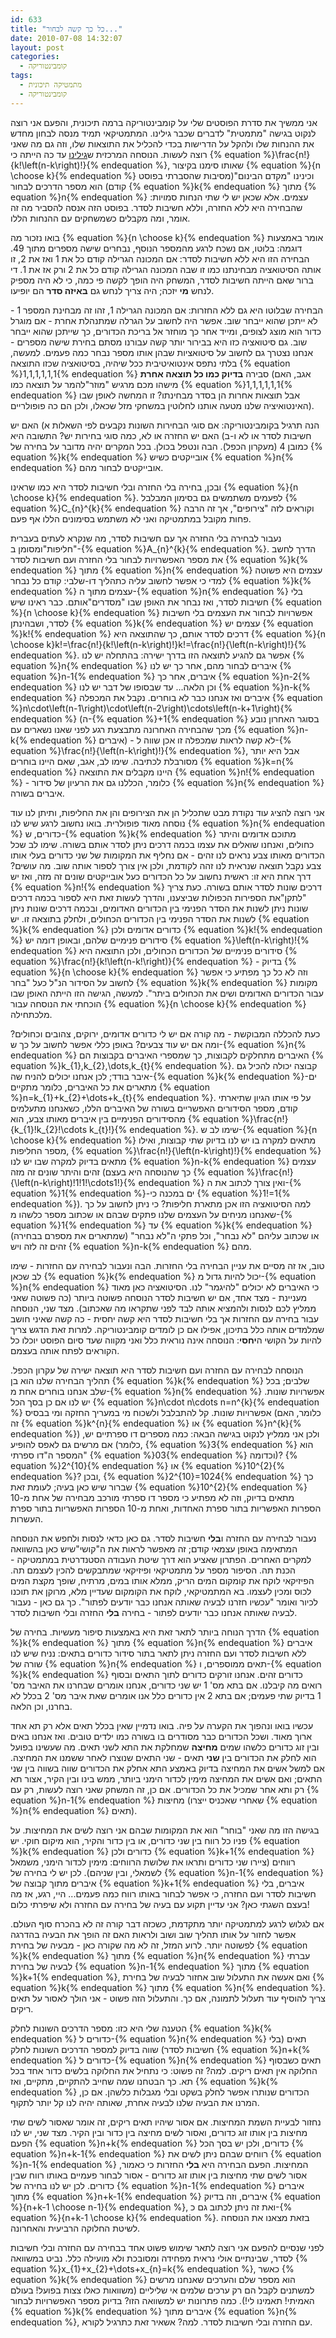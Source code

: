 ```yaml
---
id: 633
title: "כל כך קשה לבחור..."
date: 2010-07-08 14:32:07
layout: post
categories: 
  - קומבינטוריקה
tags: 
  - מתמטיקה תיכונית
  - קומבינטוריקה
---
```

אני ממשיך את סדרת הפוסטים שלי על קומבינטוריקה ברמה תיכונית, והפעם אני רוצה לנקוט בגישה "מתמטית" לדברים שכבר גילינו. המתמטיקאי תמיד מנסה לבחון מחדש את ההנחות שלו ולהקל על הדרישות בכדי להכליל את התוצאות שלו, וזה גם מה שאני רוצה לעשות. הנוסחה המרכזית ש<a href="http://www.gadial.net/?p=534">גילינו</a> עד כה הייתה כי {% equation %}\frac{n!}{k!\left(n-k\right)!}{% endequation %}, שאותו סימנו בקיצור {% equation %}{n \choose k}{% endequation %} וכינינו "מקדם הבינום"(מסיבות שהסברתי בפוסט קודם) הוא מספר הדרכים לבחור {% equation %}k{% endequation %} מתוך {% equation %}n{% endequation %} עצמים. אלא שכאן יש לי שתי הנחות סמויות: שהבחירה היא ללא החזרה, וללא חשיבות לסדר. בפוסט הזה אנסה להסביר מה זה אומר, ומה מקבלים כשמשחקים עם ההנחות הללו.

בואו נזכור מה {% equation %}{n \choose k}{% endequation %} אומר באמצעות דוגמה: בלוטו, אם נשכח לרגע מהמספר הנוסף, נבחרים שישה מספרים מתוך 49. הבחירה הזו היא ללא חשיבות לסדר: אם המכונה הגרילה קודם כל את 1 ואז את 2, זו אותה הסיטואציה מבחינתנו כמו זו שבה המכונה הגרילה קודם כל את 2 ורק אז את 1. די ברור שאם הייתה חשיבות לסדר, המשחק היה הופך לקשה פי כמה, כי לא היה מספיק לנחש <strong>מי</strong> יזכה; היה צריך לנחש גם <strong>באיזה סדר</strong> הם יופיעו.

הבחירה שבלוטו היא גם ללא החזרות: אם המכונה הגרילה 1, זהו זה מבחינת המספר 1 - לא ייתכן שהוא ייבחר שוב. אפשר היה לחשוב על הגרלה שמתנהלת אחרת - אם מוגרל כדור הוא מוצג לצופים, ומייד אחר כך מוחזר אל בריכת הכדורים, כך שייתכן שהוא ייבחר שוב. גם סיטואציה כזו היא בבירור יותר קשה עבורנו מסתם בחירת שישה מספרים - אנחנו נצטרך גם לחשוב על סיטואציות שבהן אותו מספר נבחר כמה פעמים. למעשה, בלתי נתפס אינטואיטיבית ככל שיהיה, בסיטואציה שכזו התוצאה {% equation %}1,1,1,1,1,1{% endequation %} סבירה <strong>בדיוק כמו כל תוצאה אחרת</strong> (אגב, האם מישהו מכם מרגיש "מוזר"להמר על תוצאה כמו {% equation %}1,1,1,1,1,1{% endequation %} אבל תוצאות אחרות הן בסדר מבחינתו? זו המחשה לאופן שבו האינטואיציה שלנו מטעה אותנו לחלוטין במשחקי מזל שכאלו, ולכן הם כה פופולריים).

הנה תרגיל בקומבינטוריקה: אם סוגי הבחירות השונות נקבעים לפי השאלות א) האם יש חשיבות לסדר או לא ו-ב) האם יש החזרה או לא, כמה סוגי בחירות יש? התשובה היא כמובן 4 (מעקרון הכפל). הבה ונטפל בכולן. בכל המקרים יהיה מדובר על בחירה של {% equation %}k{% endequation %} אובייקטים כשיש {% equation %}n{% endequation %} אובייקטים לבחור מהם.

ובכן, בחירה בלי החזרה ובלי חשיבות לסדר היא כמו שראינו {% equation %}{n \choose k}{% endequation %}. לפעמים משתמשים גם בסימון המבלבל {% equation %}C_{n}^{k}{% endequation %} וקוראים לזה "צירופים", אך זה הרבה פחות מקובל במתמטיקה ואני לא משתמש בסימונים הללו אף פעם.

נעבור לבחירה בלי החזרה אך עם חשיבות לסדר, מה שנקרא לעתים בעברית "חליפות"ומסומן ב-{% equation %}A_{n}^{k}{% endequation %}. הדרך לחשב את מספר האפשרויות לבחור בלי החזרה ועם חשיבות לסדר {% equation %}k{% endequation %} מתוך {% equation %}n{% endequation %} עצמים היא פשוטה למדי כי אפשר לחשוב עליה כתהליך דו-שלבי: קודם כל נבחר {% equation %}k{% endequation %} עצמים מתוך ה-{% equation %}n{% endequation %} בלי חשיבות לסדר, ואז נבחר את האופן שבו "מסדרים"אותם. כבר ראינו שיש {% equation %}{n \choose k}{% endequation %} אפשרויות לבחור את העצמים בלי חשיבות לסדר, ושבהינתן {% equation %}k{% endequation %} עצמים יש {% equation %}k!{% endequation %} דרכים לסדר אותם, כך שהתוצאה היא {% equation %}{n \choose k}k!=\frac{n!}{k!\left(n-k\right)!}k!=\frac{n!}{\left(n-k\right)!}{% endequation %}. אפשר גם להגיע לתוצאה הזו בדרך ישירה: בהתחלה יש לנו {% equation %}n{% endequation %} איברים לבחור מהם, אחר כך יש לנו {% equation %}n-1{% endequation %} איברים, אחר כך {% equation %}n-2{% endequation %} וכן הלאה... עד שבסופו של דבר יש לנו {% equation %}n-k{% endequation %} איברים ואז אנחנו כבר לא בוחרים. נקבל את המכפלה {% equation %}n\cdot\left(n-1\right)\cdot\left(n-2\right)\cdots\left(n-k+1\right){% endequation %} (ה-{% equation %}+1{% endequation %} בסוגר האחרון נובע מכך שהבחירה האחרונה מתבצעת רגע לפני שאנו נשארים עם {% equation %}n-k{% endequation %} איברים) - לא קשה לראות שמכפלה זו אכן שווה ל-{% equation %}\frac{n!}{\left(n-k\right)!}{% endequation %}, אבל היא יותר מסורבלת לכתיבה. שימו לב, אגב, שאם היינו בוחרים {% equation %}k=n{% endequation %} היינו מקבלים את התוצאה {% equation %}n!{% endequation %} - כלומר, הכללנו גם את הרעיון של סידור {% equation %}n{% endequation %} איברים בשורה.

אני רוצה להציג עוד נקודת מבט שתכליל הן את הצירופים והן את החליפות, ותיתן לנו עוד נוסחה מאוד פופולרית. בואו נחשוב לרגע שיש לנו {% equation %}n{% endequation %} כדורים, ש-{% equation %}k{% endequation %} מתוכם אדומים והיתר כחולים, ואנחנו שואלים את עצמו בכמה דרכים ניתן לסדר אותם בשורה. שימו לב שכל הכדורים מאותו צבע נראים לנו זהים - אם נחליף את המקומות של שני כדורים בעלי אותו צבע נקבל תוצאה שנראית לנו זהה לקודמת, ולכן אין צורך לספור אותה שוב. מה עושים? דרך אחת היא זו: ראשית נחשוב על כל הכדורים כעל אובייקטים שונים זה מזה, ואז יש {% equation %}n!{% endequation %} דרכים שונות לסדר אותם בשורה. כעת צריך "לתקן"את הספירות הכפולות שביצענו, והדרך לעשות זאת היא לספור בכמה דרכים שונות ניתן לשנות את הסדר הפנימי בין הכדורים האדומים, ובכמה דרכים שונות ניתן לשנות את הסדר הפנימי בין הכדורים הכחולים, ולחלק בתוצאה זו. יש {% equation %}k{% endequation %} כדורים אדומים ולכן {% equation %}k!{% endequation %} סידורים פנימיים שלהם, ובאופן דומה יש {% equation %}\left(n-k\right)!{% endequation %} סידורים פנימיים של הכדורים הכחולים, ולכן התוצאה היא {% equation %}\frac{n!}{k!\left(n-k!\right)}{% endequation %} - בדיוק {% equation %}{n \choose k}{% endequation %} וזה לא כל כך מפתיע כי אפשר לחשוב על הסידור הנ"ל כעל "בחר {% equation %}k{% endequation %} מקומות עבור הכדורים האדומים ושים את הכחולים ביתר". למעשה, הגישה הזו הייתה האופן שבו הוכחתי את הנוסחה עבור {% equation %}{n \choose k}{% endequation %} מלכתחילה.

כעת להכללה המבוקשת - מה קורה אם יש לי כדורים אדומים, ירוקים, צהובים וכחולים? ומה אם יש עוד צבעים? באופן כללי אפשר לחשוב על כך ש-{% equation %}n{% endequation %} האיברים מתחלקים לקבוצות, כך שמספרי האיברים בקבוצות הם {% equation %}k_{1},k_{2},\dots,k_{t}{% endequation %}. קבוצה יכולה להכיל גם איבר בודד; לכן אנחנו יכולים להניח שה-{% equation %}k{% endequation %}-ים מתארים את כל האיברים, כלומר מתקיים {% equation %}n=k_{1}+k_{2}+\dots+k_{t}{% endequation %}. על פי אותו הגיון שתיארתי קודם, מספר הסידורים האפשריים בשורה של האיברים הללו, כשאנחנו מתעלמים מהסידורים הפנימיים בין איברים מאותו צבע, הוא {% equation %}\frac{n!}{k_{1}!k_{2}!\cdots k_{t}!}{% endequation %}. שימו לב ש-{% equation %}{n \choose k}{% endequation %} מתאים למקרה בו יש לנו בדיוק שתי קבוצות, ואילו מספר החליפות, {% equation %}\frac{n!}{\left(n-k\right)!}{% endequation %} מתאים בדיוק למקרה שבו יש לנו {% equation %}n-k{% endequation %} עצמים זהים והיתר שונים זה מזה (כך שהנוסחה היא בעצם {% equation %}\frac{n!}{\left(n-k\right)!1!1!\cdots1!}{% endequation %} ואין צורך לכתוב את ה-{% equation %}1{% endequation %}-ים במכנה כי {% equation %}1!=1{% endequation %}). למה הסיטואציה הזו אכן מתארת חליפות? כי ניתן לחשוב על כך שאנחנו מניחים על העצמים שלנו פתקים שבהם או שכתוב מספר כלשהו מ-{% equation %}1{% endequation %} עד {% equation %}k{% endequation %} (שמתארים את מספרם בבחירה) או שכתוב עליהם "לא נבחר", וכל פתקי ה"לא נבחר" זהים זה לזה ויש {% equation %}n-k{% endequation %} מהם.

טוב, אז זה מסיים את עניין הבחירה בלי החזרות. הבה ונעבור לבחירה עם החזרות - שימו לב שכאן {% equation %}k{% endequation %} יכול להיות גדול מ-{% equation %}n{% endequation %} כי האיברים לא יכולים "להיגמר" לנו. הסיטואציה כאן מאוד מעניינת - מצד אחד, אם יש חשיבות לסדר הנוסחה פשוטה ביותר (כה פשוטה שאני ממליץ לכם לנסות ולהמציא אותה לבד לפני שתקראו מה שאכתוב). מצד שני, הנוסחה עבור בחירה עם החזרות אך בלי חשיבות לסדר היא קשה יחסית - כה קשה שאיני חושב שמלמדים אותה כלל בתיכון, אפילו אם כן לומדים קומבינטוריקה. למרות זאת הדגש צריך להיות על הקושי ה<strong>יחסי</strong>: הנוסחה אינה נוראית כלל ואני מקווה שעד סיום הפוסט יוכלו כל הקוראים לפתח אותה בעצמם.

הנוסחה לבחירה עם החזרה ועם חשיבות לסדר היא תוצאה ישירה של עקרון הכפל. תהליך הבחירה שלנו הוא בן {% equation %}k{% endequation %} שלבים; בכל שלב אנחנו בוחרים אחת מ-{% equation %}n{% endequation %} אפשרויות שונות. יש לנו אם כן בסך הכל {% equation %}n\cdot n\cdots n=n^{k}{% endequation %} אפשרויות שונות. קל להתבלבל ולשכוח מי במעריך החזקה ומי בבסיס (כלומר, האם זה {% equation %}k^{n}{% endequation %} או {% equation %}n^{k}{% endequation %}) ולכן אני ממליץ לנקוט בגישה הבאה: כמה מספרים דו ספרתיים יש, אם מרשים גם לאפס להופיע (כלומר, {% equation %}3{% endequation %} הוא המספר ה"דו ספרתי" {% equation %}03{% endequation %} וכדומה)? {% equation %}2^{10}{% endequation %} או {% equation %}10^{2}{% endequation %}? ובכן, {% equation %}2^{10}=1024{% endequation %} כך שברור שיש כאן בעיה; לעומת זאת {% equation %}10^{2}{% endequation %} מתאים בדיוק, וזה לא מפתיע כי מספר דו ספרתי מורכב מבחירה של אחת מ-10 הספרות האפשריות בתור ספרת האחדות, ואחת מ-10 הספרות האפשריות בתור ספרת העשרות.

נעבור לבחירה עם החזרה ו<strong>בלי</strong> חשיבות לסדר. גם כאן כדאי לנסות ולחפש את הנוסחה המתאימה באופן עצמאי קודם; זה מאפשר לראות את ה"קושי"שיש כאן בהשוואה למקרים האחרים. הפתרון שאציע הוא דרך שיטת העבודה הסטנדרטית במתמטיקה - הכנת תה. הסיפור מספר על מתמטיקאי ופיזיקאי שמתבקשים להכין לעצמם תה. הפיזיקאי לוקח את קומקום המים הריק, ממלא אותו במים, מרתיח, שופך מקצת המים לכוס ומכין לעצמו. בא המתמטיקאי, לוקח את הקומקום שעדיין מלא, מרוקן את תוכנו לכיור ואומר "עכשיו חזרנו לבעיה שאותה אנחנו כבר יודעים לפתור". כך גם כאן - נעבור לבעיה שאותה אנחנו כבר יודעים לפתור - בחירה <strong>בלי</strong> החזרה ובלי חשיבות לסדר.

הדרך הנוחה ביותר לתאר זאת היא באמצעות סיפור מעשיות. בחירה של {% equation %}k{% endequation %} מתוך {% equation %}n{% endequation %} איברים ללא חשיבות לסדר ועם החזרה ניתן לתאר בתור סידור כדורים בתאים: נניח שיש לנו שורה של {% equation %}n{% endequation %} תאים ממוספרים, ו-{% equation %}k{% endequation %} כדורים זהים. אנחנו זורקים כדורים לתוך התאים ובסוף רואים מה קיבלנו. אם בתא מס' 1 יש שני כדורים, אנחנו אומרים שבחרנו את האיבר מס' 1 בדיוק שתי פעמים; אם בתא 2 אין כדורים כלל אנו אומרים שאת איבר מס' 2 בכלל לא בחרנו, וכן הלאה.

עכשיו בואו ונהפוך את הקערה על פיה. בואו נדמיין שאין בכלל תאים אלא רק תא אחד ארוך מאוד. ושכל הכדורים כבר מסודרים בו בשורה כמו ילדים טובים. ואז אנחנו באים ובין זוג כדורים כלשהו שמים <strong>מחיצה</strong> שמחלקת את התא לשני תאים. מה שעשינו בפועל הוא לחלק את הכדורים בין <strong>שני</strong> תאים - שני התאים שנוצרו לאחר ששמנו את המחיצה. אם למשל אשים את המחיצה בדיוק באמצע התא אחלק את הכדורים שווה בשווה בין שני התאים; ואם אשים את המחיצה מימין לכדור הימני ביותר, ממש בינו ובין הקיר, אצור תא רק ותא אחר שמכיל את כל הכדורים. אם כן, זה המשחק שאני רוצה לעשות, רק עם {% equation %}n-1{% endequation %} מחיצות (שאחרי שאכניס ייצרו {% equation %}n{% endequation %} תאים).

בגישה הזו מה שאני "בוחר" הוא את המקומות שבהם אני רוצה לשים את המחיצות. על פניו כל רווח בין שני כדורים, או בין כדור והקיר, הוא מיקום חוקי. יש {% equation %}k{% endequation %} כדורים ולכן {% equation %}k+1{% endequation %} רווחים (ציירו שני כדורים ותראו את שלושת הרווחים: מימין לכדור הימני, משמאל לשמאלי, ובין שניהם). לכן יש לי בחירה של {% equation %}n-1{% endequation %} איברים מתוך קבוצה של {% equation %}k+1{% endequation %} איברים, בלי חשיבות לסדר ועם החזרה, כי אפשר לבחור באותו רווח כמה פעמים... היי, רגע, אז מה בעצם השגתי כאן? אני עדיין תקוע עם בעיה של בחירה עם החזרה ולא שיפרתי כלום!

אם לגלוש לרגע למתמטיקה יותר מתקדמת, כשכזה דבר קורה זה לא בהכרח סוף העולם. אפשר לחזור על אותו תהליך שוב ושוב ולראות האם זה הופך את הבעיה בהדרגה לפשוטה יותר. לרוע המזל, זה לא מה שקורה כאן - מבעיה של בחירת {% equation %}k{% endequation %} מתוך {% equation %}n{% endequation %} עברתי לבעיה של בחירת {% equation %}n-1{% endequation %} מתוך {% equation %}k+1{% endequation %}, ואם אעשה את התעלול שוב אחזור לבעיה של בחירת {% equation %}k{% endequation %} מתוך {% equation %}n{% endequation %}. צריך להוסיף עוד תעלול לתמונה, אם כך. והתעלול הזה פשוט - אני הולך לאסור על תאים ריקים.

הטענה שלי היא כזו: מספר הדרכים השונות לחלק {% equation %}k{% endequation %} כדורים ל-{% equation %}n{% endequation %} תאים (בלי חשיבות לסדר) שווה בדיוק למספר הדרכים השונות לחלק {% equation %}n+k{% endequation %} כדורים ל-{% equation %}n{% endequation %} תאים כשבסוף החלוקה אין תאים ריקים. למה? זה פשוט: כי נתחיל את החלוקה בלשים כדור אחד בכל תא. כך הבטחנו שמה שחייב להתקיים, מתקיים, ואז {% equation %}k{% endequation %} הכדורים שנותרו אפשר לחלק בשקט ובלי מגבלות כלשהן. אם כן, המרנו את הבעיה שלנו לבעיה אחרת, שאותה יהיה לנו קל יותר לתקוף.

נחזור לבעיית השמת המחיצות. אם אסור שיהיו תאים ריקים, זה אומר שאסור לשים שתי מחיצות בין אותו זוג כדורים, ואסור לשים מחיצה בין כדור ובין הקיר. מצד שני, יש לנו הפעם {% equation %}n+k{% endequation %} כדורים, ולכן יש בסך הכל {% equation %}n+k-1{% endequation %} רווחים שבהם ניתן לשים את {% equation %}n-1{% endequation %} המחיצות. הפעם הבחירה היא <strong>בלי</strong> החזרות כי כאמור, אסור לשים שתי מחיצות בין אותו זוג כדורים - אסור לבחור פעמיים באותו רווח שבין כדורים. לכן יש לנו בחירה של {% equation %}n-1{% endequation %} איברים מתוך {% equation %}n+k-1{% endequation %} איברים, וזה בדיוק {% equation %}{n+k-1 \choose n-1}{% endequation %}, ואת זה ניתן לכתוב גם כ-{% equation %}{n+k-1 \choose k}{% endequation %}. בזאת מצאנו את הנוסחה לשיטת החלוקה הרביעית והאחרונה.

לפני שנסיים להפעם אני רוצה לתאר שימוש פשוט אחד בבחירה עם החזרה ובלי חשיבות לסדר, שבינתיים אולי נראית מפחידה ומסובכת ולא מועילה כלל. נביט במשוואה {% equation %}x_{1}+x_{2}+\dots+x_{n}=k{% endequation %}, כאשר {% equation %}k{% endequation %} הוא מספר שלם והערכים שאנחנו מרשים למשתנים לקבל הם רק ערכים שלמים אי שליליים (משוואות כאלו צצות בפועל! בעולם האמיתי! תאמינו לי!). כמה פתרונות יש למשוואה הזו? בדיוק מספר האפשרויות לבחור {% equation %}k{% endequation %} איברים מתוך {% equation %}n{% endequation %}, עם החזרה ובלי חשיבות לסדר. למה? אשאיר זאת כתרגיל לקורא.
